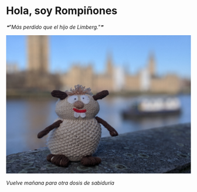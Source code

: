 # Hola, soy Rompiñones

<!--STARTS_HERE_QUOTE_README-->
<i>❝"Más perdido que el hijo de Limberg."❞</i>
<!--ENDS_HERE_QUOTE_README-->

<!--START_SECTION:update_image-->
![alt text](https://raw.githubusercontent.com/focaalvarez/rompinones/main/.github/images/00100lrPORTRAIT_00100_BURST20220205102226649_COVER.jpg?raw=true)
<!--END_SECTION:update_image-->

*Vuelve mañana para otra dosis de sabiduría*
